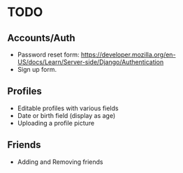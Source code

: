 # TODO

## Accounts/Auth

* Password reset form: https://developer.mozilla.org/en-US/docs/Learn/Server-side/Django/Authentication
* Sign up form.

## Profiles

* Editable profiles with various fields
* Date or birth field (display as age)
* Uploading a profile picture

## Friends

* Adding and Removing friends

